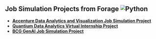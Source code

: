 ## Job Simulation Projects from Forage ![Python](https://img.shields.io/badge/Python-3776AB?style=flat&logo=python&logoColor=white)

* [**Accenture Data Analytics and Visualization Job Simulation Project**](https://github.com/moqiqiqi/Python-Data-Analysis/tree/034aa293b13956681e722eaad71c4d80f61dc709/Forage/Accenture-Data-Analytics-and-Visualization-Job-Simulation)
* [**Quantium Data Analytics Virtual Internship Project**](https://github.com/moqiqiqi/Python-Data-Analysis/tree/034aa293b13956681e722eaad71c4d80f61dc709/Forage/Quantitum-Data-Analytics-Virtual-Internship)
* [**BCG GenAI Job Simulation Project**](https://github.com/moqiqiqi/Python-Data-Analysis/blob/71da9eb56d4e0c1756e6c28686f9ec21f70f50ba/Forage/BCGX_GenAI_Virtual_Job_Simulation/read_me.md)
